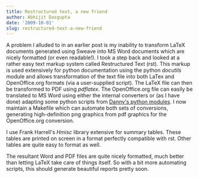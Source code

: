 ```yaml
---
title: Restructured text, a new friend
author: Abhijit Dasgupta
date: '2009-10-01'
slug: restructured-text-a-new-friend
---
```


A problem I alluded to in an earlier post is my inability to transform LaTeX documents generated using Sweave into MS Word documents which are nicely formatted (or even readable!). I took a step back and looked at a rather easy text markup system called Restructured Text (rst). This markup is used extensively for python documentation using the python _docutils_ module and allows transformation of the text file into both LaTex and OpenOffice.org formats (via a user-supplied script). The LaTeX file can then be transformed to PDF using _pdflatex_. The OpenOffice.org file can easily be translated to MS Word using either the internal converters or (as I have done) adapting some python scripts from [Danny's python modules](http://www.oooforum.org/forum/viewtopic.phtml?t=14409). I now maintain a Makefile which can automate both sets of conversions, generating high-definition png graphics from pdf graphics for the OpenOffice.org conversion.

I use Frank Harrell's _Hmisc_ library extensive for summary tables. These tables are printed on screen in a format perfectly compatible with rst. Other tables are quite easy to format as well.

The resultant Word and PDF files are quite nicely formatted, much better than letting LaTeX take care of things itself. So with a bit more automating scripts, this should generate beautiful reports pretty soon.
